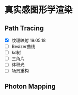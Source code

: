 # 真实感图形学渲染

## Path Tracing

- [x] 纹理映射 19.05.18
- [ ] Besizer曲线
- [ ] kd树
- [ ] 三角片
- [ ] 体积光
- [ ] 场景重构

## Photon Mapping